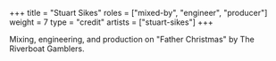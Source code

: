+++
title = "Stuart Sikes"
roles = ["mixed-by", "engineer", "producer"]
weight = 7
type = "credit"
artists = ["stuart-sikes"]
+++

Mixing, engineering, and production on "Father Christmas" by The Riverboat Gamblers.
